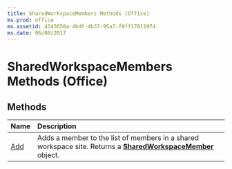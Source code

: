 ```yaml
---
title: SharedWorkspaceMembers Methods (Office)
ms.prod: office
ms.assetid: 4343650a-4bdf-4b37-95a7-f0ff17011974
ms.date: 06/08/2017
---
```



# SharedWorkspaceMembers Methods (Office)

## Methods



|**Name**|**Description**|
|:-----|:-----|
|[Add](sharedworkspacemembers-add-method-office.md)|Adds a member to the list of members in a shared workspace site. Returns a  **[SharedWorkspaceMember](sharedworkspacemember-object-office.md)** object.|

